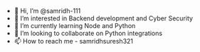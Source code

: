 - 👋 Hi, I’m @samridh-111
- 👀 I’m interested in Backend development and Cyber Security
- 🌱 I’m currently learning Node and Python
- 💞️ I’m looking to collaborate on Python integrations
- 📫 How to reach me - samridhsuresh321
